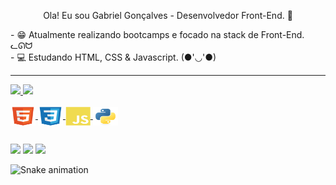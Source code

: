 <p align="center">
    Ola! Eu sou Gabriel Gonçalves - Desenvolvedor Front-End. 👋  
</p>
<p>
    - 😁 Atualmente realizando bootcamps e focado na stack de Front-End. ᓚᘏᗢ 
  <br>
    - 💻 Estudando HTML, CSS & Javascript. (●'◡'●)
</p>
<hr>
<div>
  <a href="https://github.com/GabrielFleckl">
  <img   height="165em" src="https://github-readme-stats.vercel.app/api?username=GabrielFleckl&show_icons=true&theme=github_dark&include_all_commits=true&count_private=true"/>
  <img   height="165em" src="https://github-readme-stats.vercel.app/api/top-langs/?username=GabrielFleckl&layout=compact&langs_count=7&theme=github_dark"/>
</div>
  
  
<div style="display:inline_block"><br>
  <img align="center" alt="HTML" height="30" width="40" src="https://raw.githubusercontent.com/devicons/devicon/master/icons/html5/html5-original.svg">
  <img align="center" alt="CSS" height="30" width="40" src="https://raw.githubusercontent.com/devicons/devicon/master/icons/css3/css3-original.svg">
  <img align="center" alt="Js" height="30" width="40" src="https://raw.githubusercontent.com/devicons/devicon/master/icons/javascript/javascript-plain.svg">
  <img align="center" alt="Python" height="30" width="40" src="https://raw.githubusercontent.com/devicons/devicon/master/icons/python/python-original.svg">
</div>
  
  ##
  
 <div> 
  <a href="https://instagram.com/gabrifleck" target="_blank"><img src="https://img.shields.io/badge/-Instagram-%23E4405F?style=for-the-badge&logo=instagram&logoColor=white" target="_blank"></a>
  <a href = "mailto:gabrielleiteadm@gmail.com"><img src="https://img.shields.io/badge/Gmail-D14836?style=for-the-badge&logo=gmail&logoColor=white" target="_blank"></a>
  <a href="https://www.linkedin.com/in/dev-gabriel-leite/" target="_blank"><img src="https://img.shields.io/badge/-LinkedIn-%230077B5?style=for-the-badge&logo=linkedin&logoColor=white" target="_blank"></a> 
 
  ![Snake animation](https://github.com/GabrielFleckl/GabrielFleckl/blob/output/github-contribution-grid-snake.svg)
 
</div> 
